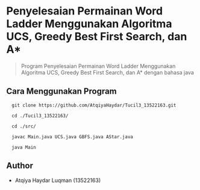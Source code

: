 # Penyelesaian Permainan Word Ladder Menggunakan Algoritma UCS, Greedy Best First Search, dan A*

> Program Penyelesaian Permainan Word Ladder Menggunakan Algoritma UCS, Greedy Best First Search, dan A* dengan bahasa java 

## Cara Menggunakan Program
```
  git clone https://github.com/AtqiyaHaydar/Tucil3_13522163.git
```
```
  cd ./Tucil3_13522163/
```
```
  cd ./src/
```
```
  javac Main.java UCS.java GBFS.java AStar.java
```
```
  java Main
```

## Author
- Atqiya Haydar Luqman (13522163)
